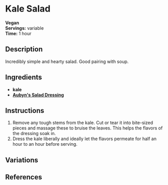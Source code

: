 # Kale Salad

**Vegan**  
**Servings:** variable  
**Time:** 1 hour

## Description

Incredibly simple and hearty salad. Good pairing with soup.

## Ingredients

- **kale**
- [**Aubyn's Salad Dressing**](./Aubyn's%20Salad%20Dressing.md)

## Instructions

1. Remove any tough stems from the kale. Cut or tear it into bite-sized pieces and massage these to bruise the leaves. This helps the flavors of the dressing soak in.
2. Dress the kale liberally and ideally let the flavors permeate for half an hour to an hour before serving.

## Variations

## References
